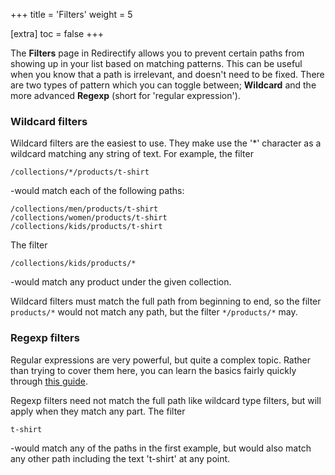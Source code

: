 +++
title = 'Filters'
weight = 5

[extra]
toc = false
+++

The **Filters** page in Redirectify allows you to prevent certain paths from
showing up in your list based on matching patterns. This can be useful when you
know that a path is irrelevant, and doesn't need to be fixed. There are two
types of pattern which you can toggle between; **Wildcard** and the more
advanced **Regexp** (short for 'regular expression').

### Wildcard filters

Wildcard filters are the easiest to use. They make use the '\*' character as a
wildcard matching any string of text. For example, the filter

    /collections/*/products/t-shirt

-would match each of the following paths:

    /collections/men/products/t-shirt
    /collections/women/products/t-shirt
    /collections/kids/products/t-shirt

The filter

    /collections/kids/products/*

-would match any product under the given collection.

Wildcard filters must match the full path from beginning to end, so the filter
`products/*` would not match any path, but the filter `*/products/*` may.

### Regexp filters

Regular expressions are very powerful, but quite a complex topic. Rather than
trying to cover them here, you can learn the basics fairly quickly through [this
guide](https://github.com/ziishaned/learn-regex/blob/master/README.md).

Regexp filters need not match the full path like wildcard type filters, but will
apply when they match any part. The filter

    t-shirt

-would match any of the paths in the first example, but would also match any
other path including the text 't-shirt' at any point.
